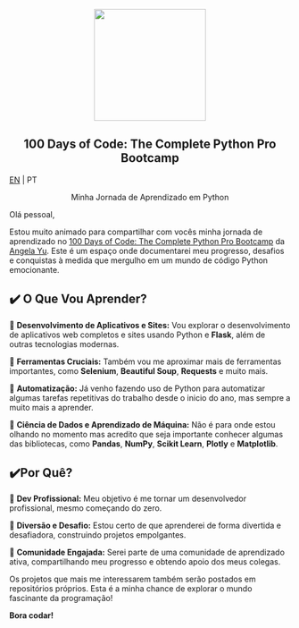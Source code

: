 
<p  align="center"><img  src="https://images2.imgbox.com/89/e2/nRTuwl96_o.png"  height="200"/></p>

<h2  align="center">100 Days of Code: The Complete Python Pro Bootcamp</h2>

[EN](https://github.com/rafael-s-santos/100DaysOfCode-Python) | PT

<p  align="center">Minha Jornada de Aprendizado em Python</p>

Olá pessoal,

Estou muito animado para compartilhar com vocês minha jornada de aprendizado no [100 Days of Code: The Complete Python Pro Bootcamp] da [Angela Yu]. Este é um espaço onde documentarei meu progresso, desafios e conquistas à medida que mergulho em um mundo de código Python emocionante.

## ✔️ O Que Vou Aprender?

🔲 **Desenvolvimento de Aplicativos e Sites:** Vou explorar o desenvolvimento de aplicativos web completos e sites usando Python e **Flask**, além de outras tecnologias modernas.

🔲 **Ferramentas Cruciais:** Também vou me aproximar mais de ferramentas importantes, como **Selenium**, **Beautiful Soup**, **Requests** e muito mais.

🔲 **Automatização:** Já venho fazendo uso de Python para automatizar algumas tarefas repetitivas do trabalho desde o inicio do ano, mas sempre a muito mais a aprender.

🔲 **Ciência de Dados e Aprendizado de Máquina:** Não é para onde estou olhando no momento mas acredito que seja importante conhecer algumas das bibliotecas, como **Pandas**, **NumPy**, **Scikit Learn**, **Plotly** e **Matplotlib**.

## ✔️Por Quê?

🔲 **Dev Profissional:** Meu objetivo é me tornar um desenvolvedor profissional, mesmo começando do zero.

🔲 **Diversão e Desafio:** Estou certo de que aprenderei de forma divertida e desafiadora, construindo projetos empolgantes.

🔲 **Comunidade Engajada:** Serei parte de uma comunidade de aprendizado ativa, compartilhando meu progresso e obtendo apoio dos meus colegas.


Os projetos que mais me interessarem também serão postados em repositórios próprios.
Esta é a minha chance de explorar o mundo fascinante da programação!

**Bora codar!**

[100 Days of Code: The Complete Python Pro Bootcamp]:<https://www.udemy.com/course/100-days-of-code/>
[Angela Yu]:<https://www.linkedin.com/in/angela-yu1/>